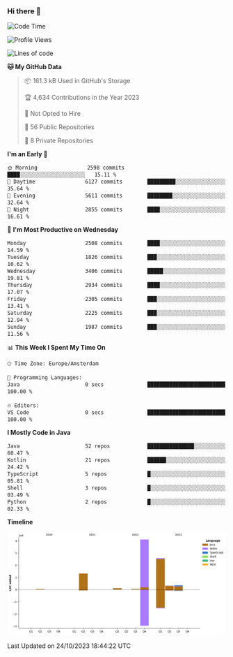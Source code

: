 ### Hi there 👋


<!--START_SECTION:waka-->
![Code Time](http://img.shields.io/badge/Code%20Time-3%2C583%20hrs%2049%20mins-blue)

![Profile Views](http://img.shields.io/badge/Profile%20Views-1-blue)

![Lines of code](https://img.shields.io/badge/From%20Hello%20World%20I%27ve%20Written-8.9%20million%20lines%20of%20code-blue)

**🐱 My GitHub Data** 

> 📦 161.3 kB Used in GitHub's Storage 
 > 
> 🏆 4,634 Contributions in the Year 2023
 > 
> 🚫 Not Opted to Hire
 > 
> 📜 56 Public Repositories 
 > 
> 🔑 8 Private Repositories 
 > 
**I'm an Early 🐤** 

```text
🌞 Morning                2598 commits        ████░░░░░░░░░░░░░░░░░░░░░   15.11 % 
🌆 Daytime                6127 commits        █████████░░░░░░░░░░░░░░░░   35.64 % 
🌃 Evening                5611 commits        ████████░░░░░░░░░░░░░░░░░   32.64 % 
🌙 Night                  2855 commits        ████░░░░░░░░░░░░░░░░░░░░░   16.61 % 
```
📅 **I'm Most Productive on Wednesday** 

```text
Monday                   2508 commits        ████░░░░░░░░░░░░░░░░░░░░░   14.59 % 
Tuesday                  1826 commits        ███░░░░░░░░░░░░░░░░░░░░░░   10.62 % 
Wednesday                3406 commits        █████░░░░░░░░░░░░░░░░░░░░   19.81 % 
Thursday                 2934 commits        ████░░░░░░░░░░░░░░░░░░░░░   17.07 % 
Friday                   2305 commits        ███░░░░░░░░░░░░░░░░░░░░░░   13.41 % 
Saturday                 2225 commits        ███░░░░░░░░░░░░░░░░░░░░░░   12.94 % 
Sunday                   1987 commits        ███░░░░░░░░░░░░░░░░░░░░░░   11.56 % 
```


📊 **This Week I Spent My Time On** 

```text
🕑︎ Time Zone: Europe/Amsterdam

💬 Programming Languages: 
Java                     0 secs              █████████████████████████   100.00 % 

🔥 Editors: 
VS Code                  0 secs              █████████████████████████   100.00 % 
```

**I Mostly Code in Java** 

```text
Java                     52 repos            ███████████████░░░░░░░░░░   60.47 % 
Kotlin                   21 repos            ██████░░░░░░░░░░░░░░░░░░░   24.42 % 
TypeScript               5 repos             █░░░░░░░░░░░░░░░░░░░░░░░░   05.81 % 
Shell                    3 repos             █░░░░░░░░░░░░░░░░░░░░░░░░   03.49 % 
Python                   2 repos             █░░░░░░░░░░░░░░░░░░░░░░░░   02.33 % 
```



**Timeline**

![Lines of Code chart](https://raw.githubusercontent.com/powercasgamer/powercasgamer/master/assets/bar_graph.png)


 Last Updated on 24/10/2023 18:44:22 UTC
<!--END_SECTION:waka-->
